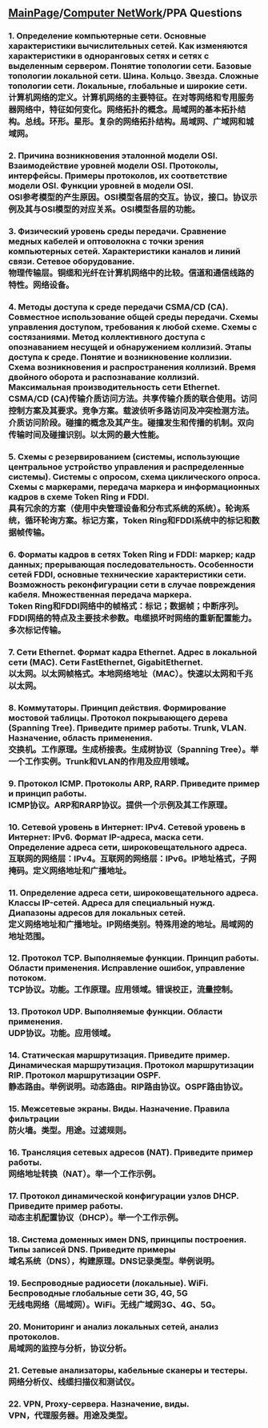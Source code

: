 ## [MainPage](../index.md)/[Computer NetWork](README.md)/PPA Questions

### 1. Определение компьютерные сети. Основные характеристики вычислительных сетей. Как изменяются характеристики в одноранговых сетях и сетях с выделенным сервером. Понятие топологии сети. Базовые топологии локальной сети. Шина. Кольцо. Звезда. Сложные топологии сети. Локальные, глобальные и широкие сети. <br> 计算机网络的定义。计算机网络的主要特征。在对等网络和专用服务器网络中，特征如何变化。网络拓扑的概念。局域网的基本拓扑结构。总线。环形。星形。复杂的网络拓扑结构。局域网、广域网和城域网。



### 2. Причина возникновения эталонной модели OSI. Взаимодействие уровней модели OSI. Протоколы, интерфейсы. Примеры протоколов, их соответствие модели OSI. Функции уровней в модели OSI. <br> OSI参考模型的产生原因。OSI模型各层的交互。协议，接口。协议示例及其与OSI模型的对应关系。OSI模型各层的功能。
### 3. Физический уровень среды передачи. Сравнение медных кабелей и оптоволокна с точки зрения компьютерных сетей.  Характеристики каналов и линий связи. Сетевое оборудование. <br> 物理传输层。铜缆和光纤在计算机网络中的比较。信道和通信线路的特性。网络设备。
### 4. Методы доступа к среде передачи CSMA/CD (CA). Совместное использование общей среды передачи. Схемы управления доступом, требования к любой схеме. Схемы с состязаниями. Метод коллективного доступа с опознаванием несущей и обнаружением коллизий. Этапы доступа к среде. Понятие и возникновение коллизии. Схема возникновения и распространения коллизий. Время двойного оборота и распознавание коллизий. Максимальная производительность сети Ethernet. <br> CSMA/CD (CA)传输介质访问方法。共享传输介质的联合使用。访问控制方案及其要求。竞争方案。载波侦听多路访问及冲突检测方法。介质访问阶段。碰撞的概念及其产生。碰撞发生和传播的机制。双向传输时间及碰撞识别。以太网的最大性能。
### 5. Схемы с резервированием (системы, использующие центральное устройство управления и распределенные системы). Системы с опросом, схема циклического опроса. Схемы с маркерами, передача маркера и информационных кадров в схеме Token Ring и FDDI. <br> 具有冗余的方案（使用中央管理设备和分布式系统的系统）。轮询系统，循环轮询方案。标记方案，Token Ring和FDDI系统中的标记和数据帧传输。
### 6. Форматы кадров в сетях Token Ring и FDDI: маркер; кадр данных; прерывающая последовательность. Особенности сетей FDDI, основные технические характеристики сети. Возможность реконфигурации сети в случае повреждения кабеля. Множественная передача маркера. <br> Token Ring和FDDI网络中的帧格式：标记；数据帧；中断序列。FDDI网络的特点及主要技术参数。电缆损坏时网络的重新配置能力。多次标记传输。
### 7. Сети Ethernet. Формат кадра Ethernet. Адрес в локальной сети (МАС).  Сети FastEthernet, GigabitEthernet. <br> 以太网。以太网帧格式。本地网络地址（MAC）。快速以太网和千兆以太网。
### 8. Коммутаторы. Принцип действия. Формирование мостовой таблицы.  Протокол покрывающего дерева (Spanning Tree). Приведите пример работы.  Trunk, VLAN. Назначение, область применения. <br> 交换机。工作原理。生成桥接表。生成树协议（Spanning Tree）。举一个工作实例。Trunk和VLAN的作用及应用领域。
### 9. Протокол ICMP. Протоколы ARP, RARP. Приведите пример и принцип работы. <br> ICMP协议。ARP和RARP协议。提供一个示例及其工作原理。
### 10. Сетевой уровень в Интернет: IPv4. Сетевой уровень в Интернет: IPv6. Формат IP-адреса, маска сети.  Определение адреса сети, широковещательного адреса. <br> 互联网的网络层：IPv4。互联网的网络层：IPv6。IP地址格式，子网掩码。定义网络地址和广播地址。
### 11. Определение адреса сети, широковещательного адреса. Классы IP-сетей. Адреса для специальный нужд. Диапазоны адресов для локальных сетей. <br> 定义网络地址和广播地址。IP网络类别。特殊用途的地址。局域网的地址范围。
### 12. Протокол TCP. Выполняемые функции. Принцип работы. Области применения. Исправление ошибок, управление потоком. <br> TCP协议。功能。工作原理。应用领域。错误校正，流量控制。
### 13. Протокол UDP. Выполняемые функции. Области применения. <br> UDP协议。功能。应用领域。
### 14. Статическая маршрутизация. Приведите пример. Динамическая маршрутизация. Протокол маршрутизации RIP. Протокол маршрутизации OSPF. <br> 静态路由。举例说明。动态路由。RIP路由协议。OSPF路由协议。
### 15. Межсетевые экраны. Виды. Назначение. Правила фильтрации <br> 防火墙。类型。用途。过滤规则。
### 16. Трансляция сетевых адресов (NAT). Приведите пример работы. <br> 网络地址转换（NAT）。举一个工作示例。
### 17. Протокол динамической конфигурации узлов DHCP. Приведите пример работы. <br> 动态主机配置协议（DHCP）。举一个工作示例。
### 18. Система доменных имен DNS, принципы построения.  Типы записей DNS. Приведите примеры <br> 域名系统（DNS），构建原理。DNS记录类型。举例说明。
### 19. Беспроводные радиосети (локальные). WiFi.  Беспроводные глобальные сети  3G, 4G, 5G <br> 无线电网络（局域网）。WiFi。无线广域网3G、4G、5G。
### 20. Мониторинг и анализ локальных сетей, анализ протоколов. <br> 局域网的监控与分析，协议分析。
### 21. Сетевые анализаторы, кабельные сканеры и тестеры. <br> 网络分析仪、线缆扫描仪和测试仪。
### 22. VPN, Proxy-сервера. Назначение, виды. <br> VPN，代理服务器。用途及类型。
